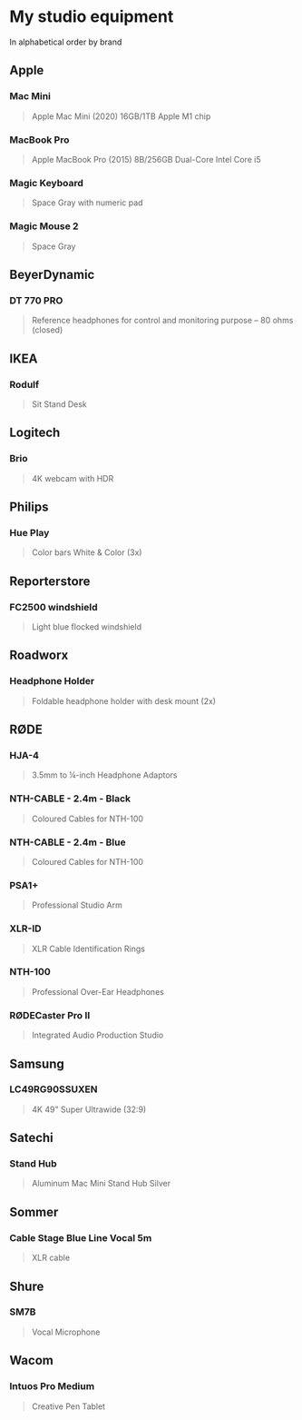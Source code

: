 # My studio equipment

In alphabetical order by brand

## Apple

### Mac Mini
> Apple Mac Mini (2020) 16GB/1TB Apple M1 chip

### MacBook Pro
> Apple MacBook Pro (2015) 8B/256GB Dual-Core Intel Core i5

### Magic Keyboard
> Space Gray with numeric pad

### Magic Mouse 2
> Space Gray


## BeyerDynamic

### DT 770 PRO
> Reference headphones for control and monitoring purpose – 80 ohms (closed)


## IKEA

### Rodulf
> Sit Stand Desk


## Logitech

### Brio
> 4K webcam with HDR


## Philips

### Hue Play
> Color bars White & Color (3x)


## Reporterstore

### FC2500 windshield
> Light blue flocked windshield


## Roadworx

### Headphone Holder
> Foldable headphone holder with desk mount (2x)


## RØDE

### HJA-4
> 3.5mm to ¼-inch Headphone Adaptors

### NTH-CABLE - 2.4m - Black
> Coloured Cables for NTH-100

### NTH-CABLE - 2.4m - Blue
> Coloured Cables for NTH-100

### PSA1+
> Professional Studio Arm

### XLR-ID
> XLR Cable Identification Rings

### NTH-100
> Professional Over-Ear Headphones

### RØDECaster Pro II
> Integrated Audio Production Studio


## Samsung

### LC49RG90SSUXEN
> 4K 49" Super Ultrawide (32:9)


## Satechi

### Stand Hub
> Aluminum Mac Mini Stand Hub Silver


## Sommer

### Cable Stage Blue Line Vocal 5m
> XLR cable


## Shure

### SM7B
> Vocal Microphone


## Wacom

### Intuos Pro Medium
> Creative Pen Tablet

